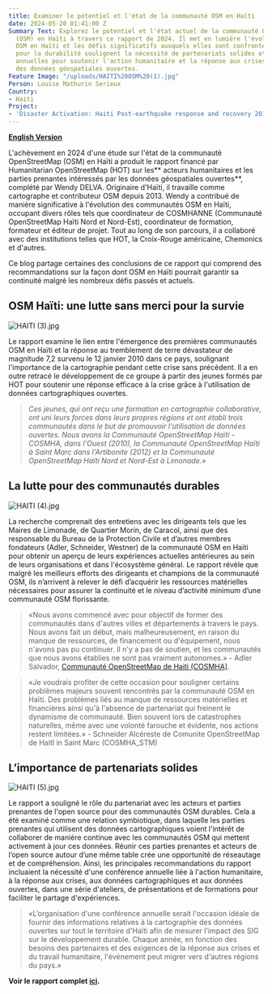 ```yaml
---
title: Examiner le potentiel et l'état de la communauté OSM en Haïti
date: 2024-05-20 01:41:00 Z
Summary Text: Explorez le potentiel et l'état actuel de la communauté OpenStreetMap
  (OSM) en Haïti à travers ce rapport de 2024. Il met en lumière l'évolution des communautés
  OSM en Haïti et les défis significatifs auxquels elles sont confrontées. Les recommandations
  pour la durabilité soulignent la nécessité de partenariats solides et de conférences
  annuelles pour soutenir l'action humanitaire et la réponse aux crises en utilisant
  des données géospatiales ouvertes.
Feature Image: "/uploads/HAITI%20OSM%20(1).jpg"
Person: Louise Mathurin Serieux
Country:
- Haiti
Project:
- 'Disaster Activation: Haiti Post-earthquake response and recovery 2010-11'
---
```


**[English Version](https://www.hotosm.org/updates/report-examining-the-potential-and-state-of-the-osm-community-in-haiti)**

L'achèvement en 2024 d'une étude sur l'état de la communauté OpenStreetMap (OSM) en Haïti a produit le rapport financé par Humanitarian OpenStreetMap (HOT) sur les\*\* acteurs humanitaires et les parties prenantes intéressés par les données géospatiales ouvertes\*\*, complété par Wendy DELVA. Originaire d'Haïti, il travaille comme cartographe et contributeur OSM depuis 2013. Wendy a contribué de manière significative à l'évolution des communautés OSM en Haïti, occupant divers rôles tels que coordinateur de COSMHANNE (Communauté OpenStreetMap Haïti Nord et Nord-Est), coordinateur de formation, formateur et éditeur de projet. Tout au long de son parcours, il a collaboré avec des institutions telles que HOT, la Croix-Rouge américaine, Chemonics et d'autres.

Ce blog partage certaines des conclusions de ce rapport qui comprend des recommandations sur la façon dont OSM en Haïti pourrait garantir sa continuité malgré les nombreux défis passés et actuels.

## OSM Haïti: une lutte sans merci pour la survie

![HAITI (3).jpg](/api/v2/sites/5a708acdd838894824c43445/source/_uploads/HAITI%20(3).jpg?download)

Le rapport examine le lien entre l'émergence des premières communautés OSM en Haïti et la réponse au tremblement de terre dévastateur de magnitude 7,2 survenu le 12 janvier 2010 dans ce pays, soulignant l'importance de la cartographie pendant cette crise sans précédent. Il a en outre retracé le développement de ce groupe à partir des jeunes formés par HOT pour soutenir une réponse efficace à la crise grâce à l'utilisation de données cartographiques ouvertes.

> *Ces jeunes, qui ont reçu une formation en cartographie collaborative, ont uni leurs forces dans leurs propres régions et ont établi trois communautés dans le but de promouvoir l'utilisation de données ouvertes. Nous avons la Communauté OpenStreetMap Haïti - COSMHA, dans l'Ouest (2010), la Communauté OpenStreetMap Haïti à Saint Marc dans l'Artibonite (2012) et la Communauté OpenStreetMap Haïti Nord et Nord-Est à Limonade.»*

## La lutte pour des communautés durables

![HAITI (4).jpg](/api/v2/sites/5a708acdd838894824c43445/source/_uploads/HAITI%20(4).jpg?download)

La recherche comprenait des entretiens avec les dirigeants tels que les Maires de Limonade, de Quartier Morin, de Caracol, ainsi que des responsable du Bureau de la Protection Civile et d’autres membres fondateurs (Adler, Schneider, Westner) de la communauté OSM en Haïti pour obtenir un aperçu de leurs expériences actuelles antérieures au sein de leurs organisations et dans l'écosystème général. Le rapport révèle que malgré les meilleurs efforts des dirigeants et champions de la communauté OSM, ils n’arrivent à relever le défi d’acquérir les ressources matérielles nécessaires pour assurer la continuité et le niveau d’activité minimum d’une communauté OSM florissante.

> «Nous avons commencé avec pour objectif de former des communautés dans d'autres villes et départements à travers le pays. Nous avons fait un début, mais malheureusement, en raison du manque de ressources, de financement ou d'équipement, nous n'avons pas pu continuer. Il n'y a pas de soutien, et les communautés que nous avons établies ne sont pas vraiment autonomes.» - Adler Salvador, [Communauté OpenStreetMap de Haiti (COSMHA)](https://www.hotosm.org/updates/2011-01-14_introducing_cosmha).

> «Je voudrais profiter de cette occasion pour souligner certains problèmes majeurs souvent rencontrés par la communauté OSM en Haïti. Des problèmes liés au manque de ressources matérielles et financières ainsi qu'à l'absence de partenariat qui freinent le dynamisme de communauté. Bien souvent lors de catastrophes naturelles, même avec une volonté farouche et évidente, nos actions restent limitées.» - Schneider Alcéreste de Comunite OpenStreetMap de HaitI in Saint Marc (COSMHA_STM)

## L’importance de partenariats solides

![HAITI (5).jpg](/api/v2/sites/5a708acdd838894824c43445/source/_uploads/HAITI%20(5).jpg?download)

Le rapport a souligné le rôle du partenariat avec les acteurs et parties prenantes de l'open source pour des communautés OSM durables. Cela a été examiné comme une relation symbiotique, dans laquelle les parties prenantes qui utilisent des données cartographiques voient l'intérêt de collaborer de manière continue avec les communautés OSM qui mettent activement à jour ces données. Réunir ces parties prenantes et acteurs de l’open source autour d’une même table crée une opportunité de réseautage et de compréhension. Ainsi, les principales recommandations du rapport incluaient la nécessité d'une conférence annuelle liée à l'action humanitaire, à la réponse aux crises, aux données cartographiques et aux données ouvertes, dans une série d'ateliers, de présentations et de formations pour faciliter le partage d'expériences.

> «L’organisation d'une conférence annuelle serait l'occasion idéale de fournir des informations relatives à la cartographie des données ouvertes sur tout le territoire d'Haïti afin de mesurer l'impact des SIG sur le développement durable. Chaque année, en fonction des besoins des partenaires et des exigences de la réponse aux crises et du travail humanitaire, l'événement peut migrer vers d'autres régions du pays.»

**Voir le rapport complet [ici](https://drive.google.com/file/d/1ZMhoioUYSrBNk4F0_9SBsHjD7I3hq5pa/view?usp=drive_link).** 